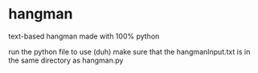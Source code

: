 # hangman
text-based hangman made with 100% python

run the python file to use (duh)
make sure that the hangmanInput.txt is in the same directory as hangman.py
